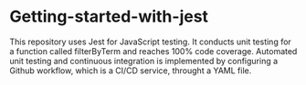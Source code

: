 # Getting-started-with-jest
This repository uses Jest for JavaScript testing. It conducts unit testing for a function called filterByTerm and reaches 100% code coverage.
Automated unit testing and continuous integration is implemented by configuring a Github workflow, which is a CI/CD service, throught a YAML file.
